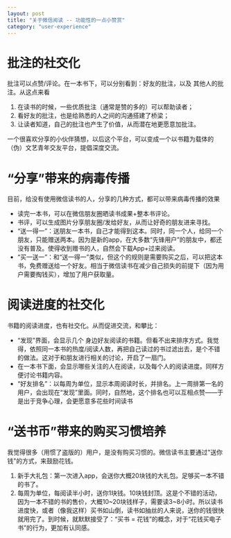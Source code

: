 ```yaml
---
layout: post
title: "关于微信阅读 -- 功能性的一点小赞赏"
category: "user-experience"
---
```


# 批注的社交化

批注可以点赞/评论。在一本书下，可以分别看到：好友的批注，以及 其他人的批注。从这点来看

1. 在读书的时候，一些优质批注（通常是赞的多的）可以帮助读者；
2. 看好友的批注，也是给熟悉的人之间的沟通搭建了桥梁；
3. 让读者知道，自己的批注也产生了价值，从而潜在地更愿意加批注。

一个很喜欢分享的小伙伴猜想，以后这个平台，可以变成一个以书籍为载体的（伪）文艺青年交友平台，提倡深度交流。


# “分享”带来的病毒传播
目前，给没有使用微信读书的人，分享的几种方式，都可以带来病毒传播的效果

- 读完一本书，可以在微信朋友圈晒读书成果+整本书评论。
- 书评，可以生成图片分享朋友圈/发给好友，从而让好奇的朋友进来寻找。
- “送一得一”：送朋友一本书，自己才能得到这本。同时，同一个人，给同一个朋友，只能赠送两本。因为是新的app，在大多数“先锋用户”的朋友中，都还没有普及。使得收到赠书的人，自然会下载App+过来阅读。
- “买一送一”：和“送一得一”类似，但这个的规则是需要购买之后，可以把这本书，免费赠送给一个好友。相当于微信读书在减少自己损失的前提下（因为用户需要掏钱买），增加了用户获取量。


# 阅读进度的社交化

书籍的阅读进度，也有社交化。从而促进交流，和攀比：

- “发现”界面，会显示几个 身边好友阅读的书籍。但看不出来排序方式。我觉得，依照同一本书的热度/阅读人数，再把自己读过的书过滤出去，是个不错的做法。这对于和朋友进行相关的讨论，开启了一扇门。
- 在一本书下面，会显示哪些关注的人在阅读，以及每个人的阅读进度。同样方便讨论书籍内容。
- “好友排名”：以每周为单位，显示本周阅读时长，并排名。上一周排第一名的用户，会出现在“发现”里面。同时，自然地，这个排名也可以互相点赞——于是出于竞争心理，会更愿意多花些时间读书

# “送书币”带来的购买习惯培养
我觉得很多（用惯了盗版的）用户，是没有购买习惯的。微信读书主要通过"送你钱"的方式，来鼓励花钱。

1. 新手大礼包：第一次进入app，会送你大概20块钱的大礼包。足够买一本不错的书了。
2. 每周为单位，每阅读半小时，送你1块钱。10块钱封顶。这是个不错的活动，因为一本不错的书的售价，大概10~20块钱样子，需要读3~8小时。所以读书进度快，或者（像我这样）买书如山倒，读书如抽丝的人来说，送你的钱很快就用完了。到时候，就默默接受了：“买书 = 花钱”的概念，对于“花钱买电子书”的行为，更加有认同感。

